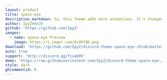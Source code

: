 ```yaml
---
layout: product
title: space-eye
description_markdown: So, this theme adds more animations. It's changed font... and backround image... and server options dialogue window... and user tab window... and status dialogue window...
author: IpyZ#0639
github: 'https://github.com/IpyZ'
images:
  - name: space-eye Preview
    image: https://i.imgur.com/GxXKfQK.png
download: 'https://github.com/IpyZ/discord-theme-space-eye-/blob/master/space-eye.theme.css'
auto: true
support: 'http://discord.gg/fjvwb95'
demo: 'https://raw.githubusercontent.com/IpyZ/discord-theme-space-eye-/master/space-eye.theme.css'
style: dark
ghcommentid: 0
---
```

